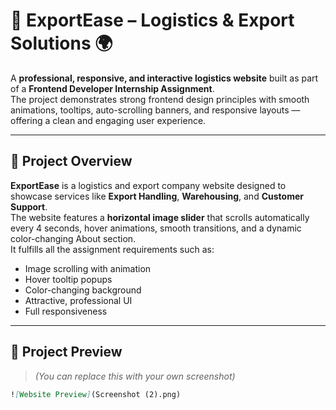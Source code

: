 # 🚚 ExportEase – Logistics & Export Solutions 🌍  

A **professional, responsive, and interactive logistics website** built as part of a **Frontend Developer Internship Assignment**.  
The project demonstrates strong frontend design principles with smooth animations, tooltips, auto-scrolling banners, and responsive layouts — offering a clean and engaging user experience.

---

## 🧾 Project Overview
**ExportEase** is a logistics and export company website designed to showcase services like **Export Handling**, **Warehousing**, and **Customer Support**.  
The website features a **horizontal image slider** that scrolls automatically every 4 seconds, hover animations, smooth transitions, and a dynamic color-changing About section.  
It fulfills all the assignment requirements such as:
- Image scrolling with animation  
- Hover tooltip popups  
- Color-changing background  
- Attractive, professional UI  
- Full responsiveness  

---

## 📸 Project Preview
> *(You can replace this with your own screenshot)*  
```markdown
![Website Preview](Screenshot (2).png)
